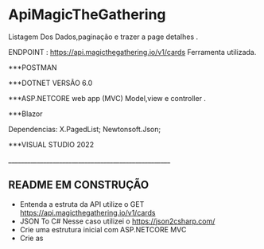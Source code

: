 # ApiMagicTheGathering

Listagem Dos Dados,paginação e trazer a page detalhes .

ENDPOINT : https://api.magicthegathering.io/v1/cards
Ferramenta utilizada.
<p>***POSTMAN</p>
<p>***DOTNET VERSÃO 6.0</p>
<p>***ASP.NETCORE web app (MVC) Model,view e controller .</p>
<p>***Blazor</p>
<p>Dependencias:
X.PagedList;
Newtonsoft.Json;
</p>
<p>***VISUAL STUDIO 2022</p>





___________________________________________________<h2>README EM CONSTRUÇÃO</h2>

* Entenda a estruta da API utilize o GET https://api.magicthegathering.io/v1/cards
* JSON To C# Nesse caso utilizei o https://json2csharp.com/ 
* Crie uma estrutura inicial com ASP.NETCORE MVC
* Crie as 


